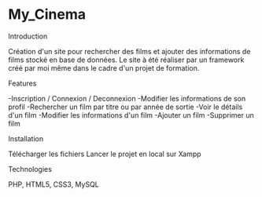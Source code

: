 # My_Cinema

Introduction

Création d'un site pour rechercher des films et ajouter des informations de films stocké en base de données. Le site à été réaliser par un framework créé par moi même dans le cadre d'un projet de formation.

Features

  -Inscription / Connexion / Deconnexion
  -Modifier les informations de son profil
  -Rechercher un film par titre ou par année de sortie
  -Voir le détails d'un film
  -Modifier les informations d'un film
  -Ajouter un film
  -Supprimer un film


Installation

Télécharger les fichiers
Lancer le projet en local sur Xampp

Technologies

PHP, HTML5, CSS3, MySQL
